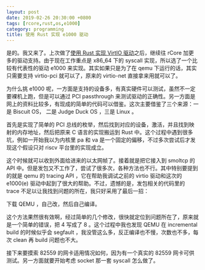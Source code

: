 ```yaml
---
layout: post
date: 2019-02-26 20:30:00 +0800
tags: [rcore,rust,os,e1000]
category: programming
title: 使用 Rust 实现 e1000 驱动
---
```


是的。我又来了。上次做了[使用 Rust 实现 VirtIO 驱动](/programming/2019/01/29/virtio-drivers-implementation/)之后，继续往 rCore 加更多的驱动支持。由于现在工作重点是 x86_64 下的 syscall 实现，所以选了一个比较有代表性的驱动 e1000 来实现。其实如果只是为了在 qemu 下运行的话，其实只需要支持 virtio-pci 就可以了，原来的 virtio-net 直接拿来用就可以了。

为什么挑 e1000 呢，一方面是支持的设备多，有真实硬件可以测试，虽然不一定要裸机上跑，但是可以通过 PCI passthrough 来测试驱动的正确性。另一方面是网上的资料比较多，有现成的简单的代码可以借鉴。这次主要借鉴了三个来源：一是 Biscuit OS， 二是 Judge Duck OS ，三是 Linux 。

首先是实现了简单的 PCI 总线的枚举，然后找到对应的设备，激活，并且找到映射的内存地址，然后把原来 C 语言的实现搬运到 Rust 中。这个过程中遇到很多坑，例如一开始我以为内核里 pa 和 va 是一个固定的偏移，不过多次尝试后才发现这个假设只对 riscv 平台里的实现成立。

这个时候就可以收到外面给进来的以太网帧了。接着就是把它接入到 smoltcp 的 API 中。但是发包又不工作了，尝试了很多次，各种方法也不行。其中特别要提到的就是 qemu 的 tracing API ，它在帮助我调试之前的 virtio 驱动和这次的 e1000(e) 驱动中起到了很大的帮助。不过，遗憾的是，发包相关的代码里的 trace 不足以让我找到问题的所在，我只好采用了最后一招：

下载 QEMU ，自己改，然后自己编译。

这个方法果然很有效啊，经过简单的几个修改，很快就定位到问题所在了，原来就是一个简单的错误，把 4 写成了 8 。这个过程中我也发现 QEMU 在 incremental build 的时候似乎会 segfault ，我没管这么多，反正编译也不慢，次数也不多，每次 clean 再 build 问题也不大。

接下来要摸索 82559 的网卡适用情况如何，因为有一个真实的 82559 网卡可供测试。另一方面就要开始考虑 socket 那一套 syscall 怎么做了。
